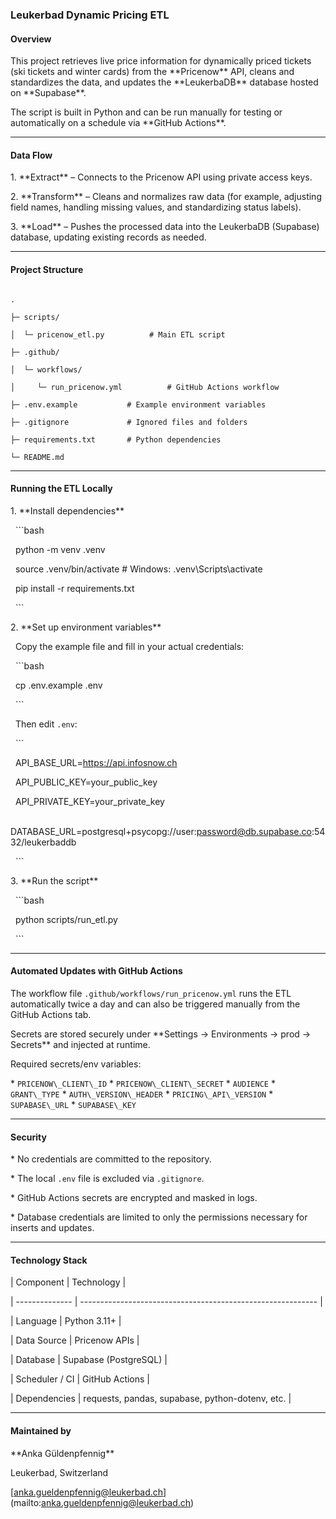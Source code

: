 ### Leukerbad Dynamic Pricing ETL



#### Overview



This project retrieves live price information for dynamically priced tickets (ski tickets and winter cards) from the \*\*Pricenow\*\* API, cleans and standardizes the data, and updates the \*\*LeukerbaDB\*\* database hosted on \*\*Supabase\*\*.



The script is built in Python and can be run manually for testing or automatically on a schedule via \*\*GitHub Actions\*\*.



---



#### Data Flow



1\. \*\*Extract\*\* – Connects to the Pricenow API using private access keys.

2\. \*\*Transform\*\* – Cleans and normalizes raw data (for example, adjusting field names, handling missing values, and standardizing status labels).

3\. \*\*Load\*\* – Pushes the processed data into the LeukerbaDB (Supabase) database, updating existing records as needed.



---



#### Project Structure



```

.

├─ scripts/

│  └─ pricenow_etl.py          # Main ETL script

├─ .github/

│  └─ workflows/

│     └─ run_pricenow.yml          # GitHub Actions workflow

├─ .env.example           # Example environment variables

├─ .gitignore             # Ignored files and folders

├─ requirements.txt       # Python dependencies

└─ README.md

```



---



#### Running the ETL Locally



1\. \*\*Install dependencies\*\*



&nbsp;  ```bash

&nbsp;  python -m venv .venv

&nbsp;  source .venv/bin/activate      # Windows: .venv\\Scripts\\activate

&nbsp;  pip install -r requirements.txt

&nbsp;  ```



2\. \*\*Set up environment variables\*\*

&nbsp;  Copy the example file and fill in your actual credentials:



&nbsp;  ```bash

&nbsp;  cp .env.example .env

&nbsp;  ```



&nbsp;  Then edit `.env`:



&nbsp;  ```

&nbsp;  API\_BASE\_URL=https://api.infosnow.ch

&nbsp;  API\_PUBLIC\_KEY=your\_public\_key

&nbsp;  API\_PRIVATE\_KEY=your\_private\_key

&nbsp;  DATABASE\_URL=postgresql+psycopg://user:password@db.supabase.co:5432/leukerbaddb

&nbsp;  ```



3\. \*\*Run the script\*\*



&nbsp;  ```bash

&nbsp;  python scripts/run\_etl.py

&nbsp;  ```



---



#### Automated Updates with GitHub Actions



The workflow file `.github/workflows/run_pricenow.yml` runs the ETL automatically twice a day and can also be triggered manually from the GitHub Actions tab.



Secrets are stored securely under \*\*Settings → Environments → prod → Secrets\*\* and injected at runtime.

Required secrets/env variables:

\* `PRICENOW\_CLIENT\_ID`
\* `PRICENOW\_CLIENT\_SECRET`
\* `AUDIENCE`
\* `GRANT\_TYPE`
\* `AUTH\_VERSION\_HEADER` 
\* `PRICING\_API\_VERSION`
\* `SUPABASE\_URL`
\* `SUPABASE\_KEY`

---



#### Security



\* No credentials are committed to the repository.

\* The local `.env` file is excluded via `.gitignore`.

\* GitHub Actions secrets are encrypted and masked in logs.

\* Database credentials are limited to only the permissions necessary for inserts and updates.



---



#### Technology Stack



| Component      | Technology                                                  |

| -------------- | ----------------------------------------------------------- |

| Language       | Python 3.11+                                                |

| Data Source    | Pricenow APIs                                               |

| Database       | Supabase (PostgreSQL)                                       |

| Scheduler / CI | GitHub Actions                                              |

| Dependencies   | requests, pandas, supabase, python-dotenv, etc.             |



---



#### Maintained by



\*\*Anka Güldenpfennig\*\*

Leukerbad, Switzerland

\[anka.gueldenpfennig@leukerbad.ch](mailto:anka.gueldenpfennig@leukerbad.ch)

